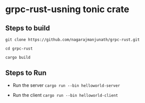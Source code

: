 # grpc-rust-usning tonic crate

## Steps to build

`git clone https://github.com/nagarajmanjunath/grpc-rust.git`

`cd grpc-rust`

`cargo build`


## Steps to Run

* Run the server
`cargo run --bin helloworld-server`


* Run the client
`cargo run --bin helloworld-client `

